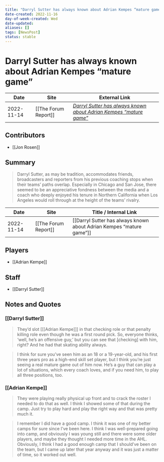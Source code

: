 ```yaml
---
title: "Darryl Sutter has always known about Adrian Kempes “mature game”"
date-created: 2022-11-16
day-of-week-created: Wed
date-updated: 
aliases: []
tags: [NewsPost]
status: stable
---
```


# Darryl Sutter has always known about Adrian Kempes “mature game”

| Date       | Site                 | External Link                                                                                                                                                    |
| ---------- | -------------------- | ---------------------------------------------------------------------------------------------------------------------------------------------------------------- |
| 2022-11-14 | [[The Forum Report]] | [*Darryl Sutter has always known about Adrian Kempes “mature game”*](https://theforumreport.com/darryl-sutter-has-always-known-about-adrian-kempes-mature-game/) |

## Contributors
- [[Jon Rosen]]

## Summary
> Darryl Sutter, as may be tradition, accommodates friends, broadcasters and reporters from his previous coaching stops when their teams’ paths overlap. Especially in Chicago and San Jose, there seemed to be an appreciative fondness between the media and a coach who deeply enjoyed his tenure in Northern California when Los Angeles would roll through at the height of the teams’ rivalry.

| Date       | Site                 | Title / Internal Link                                                |
| ---------- | -------------------- | -------------------------------------------------------------------- |
| 2022-11-14 | [[The Forum Report]] | [[Darryl Sutter has always known about Adrian Kempes “mature game”]] |

## Players
- [[Adrian Kempe]]

## Staff
- [[Darryl Sutter]]

## Notes and Quotes
### [[Darryl Sutter]]
> They’d slot \[[[Adrian Kempe]]] in that checking role or that penalty killing role even though he was a first round pick. So, everyone thinks, ‘well, he’s an offensive guy,’ but you can see that \[checking] with him, right? And he had that skating ability always.

> I think for sure you’ve seen him as an 18 or a 19-year-old, and his first three years pro as a high-end skill set player, but I think you’re just seeing a real mature game out of him now. He’s a guy that can play a lot of situations, which every coach loves, and if you need him, to play all three positions, too.

### [[Adrian Kempe]]
> They were playing really physical up front and to crack the roster I needed to do that as well. I think I showed some of that during the camp. Just try to play hard and play the right way and that was pretty much it.

> I remember I did have a good camp.
> I think it was one of my better camps for sure since I’ve been here. I think I was well-prepared going into camp, and obviously I was young still and there were some older players, and maybe they thought I needed more time in the AHL. Obviously, I think I had a good enough camp that I should’ve been on the team, but I came up later that year anyway and it was just a matter of time, so it worked out well.


